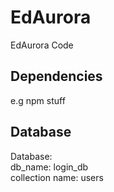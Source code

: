 # EdAurora
EdAurora Code

## Dependencies
e.g npm stuff


## Database 

Database: <br>
  db_name: login_db <br>
  collection name: users
